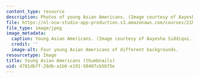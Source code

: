 ```yaml
---
content_type: resource
description: Photos of young Asian Americans. (Image courtesy of Aayesha Siddiqui.)
file: https://ol-ocw-studio-app-production.s3.amazonaws.com/courses/21h-153j-race-and-gender-in-asian-america-spring-2006/d781db7f28dba1b6e19150407cb5bf5e_21h-153js06-th.jpg
file_type: image/jpeg
image_metadata:
  caption: Young Asian Americans. (Image courtesy of Aayesha Siddiqui.)
  credit: ''
  image-alt: Four young Asian Americans of different backgrounds.
resourcetype: Image
title: Young Asian Americans (thumbnails)
uid: d781db7f-28db-a1b6-e191-50407cb5bf5e
---
```

